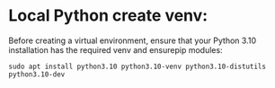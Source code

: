 # Local Python create venv:

Before creating a virtual environment, ensure that your Python 3.10 installation has the required venv and ensurepip modules:
```
sudo apt install python3.10 python3.10-venv python3.10-distutils python3.10-dev
```
